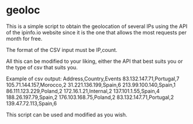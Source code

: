 # geoloc
This is a simple script to obtain the geolocation of several IPs using the API of the ipinfo.io website since it is the one that allows the most requests per month for free.

The format of the CSV input must be IP,count.

All this can be modified to your liking, either the API that best suits you or the type of csv that suits you.



Example of csv output:
Address,Country,Events
83.132.147.71,Portugal,7
105.71.144.157,Morocco,2
31.221.136.199,Spain,6
213.99.100.140,Spain,1
86.111.123.229,Poland,2
172.16.1.21,Internal,2
137.101.1.55,Spain,4
188.26.197.79,Spain,2
176.103.168.75,Poland,2
83.132.147.71,Portugal,2
139.47.72.113,Spain,6





This script can be used and modified as you wish.
